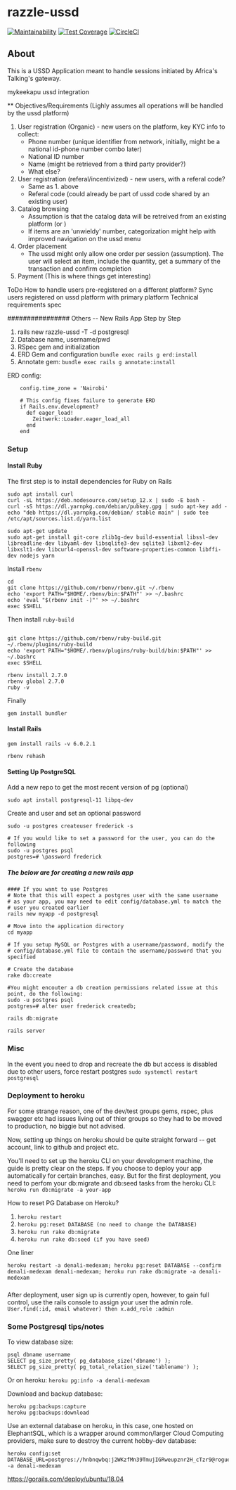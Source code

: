 # razzle-ussd

[![Maintainability](https://api.codeclimate.com/v1/badges/d9f0319f5f30906cf0a3/maintainability)](https://codeclimate.com/repos/5f255bd90fa09001a0003c71/maintainability) [![Test Coverage](https://api.codeclimate.com/v1/badges/d9f0319f5f30906cf0a3/test_coverage)](https://codeclimate.com/repos/5f255bd90fa09001a0003c71/test_coverage) [![CircleCI](https://circleci.com/gh/Cafrecode/razzle-ussd.svg?style=shield&circle-token=46900e686dde7ad6d31c5de3eaa484514a3120f2)](https://circleci.com/gh/Cafrecode/razzle-ussd)

## About

This is a USSD Application meant to handle sessions initiated by Africa's Talking's gateway.

mykeekapu ussd integration

** Objectives/Requirements (Lighly assumes all operations will be handled by the ussd platform)

1. User registration (Organic)  - new users on the platform, key KYC info to collect:
	- Phone number (unique identifier from network, initially, might be a national id-phone number combo later)
	- National ID number
	- Name (might be retrieved from a third party provider?)
	- What else?
2. User registration (referal/incentivized) - new users, with a referal code?
	- Same as 1. above
	- Referal code (could already be part of ussd code shared by an existing user)
3. Catalog browsing
	- Assumption is that the catalog data will be retreived from an existing platform (or )
	- If items are an 'unwieldy' number, categorization might help with improved navigation on the ussd menu
4. Order placement
	- The ussd might only allow one order per session (assumption). The user will select an item, include the quantity, get a summary of the transaction and confirm completion
5. Payment
	(This is where things get interesting)

ToDo 
How to handle users pre-registered on a different platform?
Sync users registered on ussd platform with primary platform
Technical requirements spec


################ Others -- New Rails App Step by Step
1. rails new razzle-ussd -T -d postgresql
2. Database name, username/pwd
3. RSpec gem and initialization
4. ERD Gem and configuration `bundle exec rails g erd:install`
5. Annotate gem: `bundle exec rails g annotate:install`

ERD config:
```
    config.time_zone = 'Nairobi'

    # This config fixes failure to generate ERD
    if Rails.env.development?
      def eager_load!
        Zeitwerk::Loader.eager_load_all
      end
    end
```

### Setup

#### Install Ruby

The first step is to install dependencies for Ruby on Rails

```
sudo apt install curl
curl -sL https://deb.nodesource.com/setup_12.x | sudo -E bash -
curl -sS https://dl.yarnpkg.com/debian/pubkey.gpg | sudo apt-key add -
echo "deb https://dl.yarnpkg.com/debian/ stable main" | sudo tee /etc/apt/sources.list.d/yarn.list

sudo apt-get update
sudo apt-get install git-core zlib1g-dev build-essential libssl-dev libreadline-dev libyaml-dev libsqlite3-dev sqlite3 libxml2-dev libxslt1-dev libcurl4-openssl-dev software-properties-common libffi-dev nodejs yarn
```
Install `rbenv`

```
cd
git clone https://github.com/rbenv/rbenv.git ~/.rbenv
echo 'export PATH="$HOME/.rbenv/bin:$PATH"' >> ~/.bashrc
echo 'eval "$(rbenv init -)"' >> ~/.bashrc
exec $SHELL
```
Then install `ruby-build`

```

git clone https://github.com/rbenv/ruby-build.git ~/.rbenv/plugins/ruby-build
echo 'export PATH="$HOME/.rbenv/plugins/ruby-build/bin:$PATH"' >> ~/.bashrc
exec $SHELL

rbenv install 2.7.0
rbenv global 2.7.0
ruby -v
```

Finally

```
gem install bundler
```

#### Install Rails

```
gem install rails -v 6.0.2.1

rbenv rehash
```

#### Setting Up PostgreSQL

Add a new repo to get the most recent version of pg (optional)

```
sudo apt install postgresql-11 libpq-dev
```
Create and user and set an optional password

```
sudo -u postgres createuser frederick -s

# If you would like to set a password for the user, you can do the following
sudo -u postgres psql
postgres=# \password frederick

```

##### The below are for creating a new rails app

```
#### If you want to use Postgres
# Note that this will expect a postgres user with the same username
# as your app, you may need to edit config/database.yml to match the
# user you created earlier
rails new myapp -d postgresql

# Move into the application directory
cd myapp

# If you setup MySQL or Postgres with a username/password, modify the
# config/database.yml file to contain the username/password that you specified

# Create the database
rake db:create

#You might encouter a db creation permissions related issue at this point, do the following:
sudo -u postgres psql
postgres=# alter user frederick createdb;

rails db:migrate

rails server
```

### Misc

In the event you need to drop and recreate the db but access is disabled due to other users, force restart postgres `sudo systemctl restart postgresql`

### Deployment to heroku

For some strange reason, one of the dev/test groups gems, rspec, plus swagger etc had issues living out of thier groups so they had to be moved to production, no biggie but not advised.

Now, setting up things on heroku should be quite straight forward -- get account, link to github and project etc.

You'll need to set up the heroku CLI on your development machine, the guide is pretty clear on the steps. If you choose to deploy your app automatically for certain branches, easy. But for the first deployment, you need to perfom your db:migrate and db:seed tasks from the heroku CLI: `heroku run db:migrate -a your-app`

How to reset PG Database on Heroku?

1. `heroku restart`
2. `heroku pg:reset DATABASE (no need to change the DATABASE)`
3. `heroku run rake db:migrate`
4. `heroku run rake db:seed (if you have seed)`

One liner

`heroku restart -a denali-medexam; heroku pg:reset DATABASE --confirm denali-medexam denali-medexam; heroku run rake db:migrate -a denali-medexam`

###

After deployment, user sign up is currently open, however, to gain full control, use the rails console to assign your user the admin role. `User.find(:id, email whatever) then x.add_role :admin`

### 

### Some Postgresql tips/notes
To view database size:
```
psql dbname username
SELECT pg_size_pretty( pg_database_size('dbname') );
SELECT pg_size_pretty( pg_total_relation_size('tablename') );
```
Or on heroku: `heroku pg:info -a denali-medexam`

Download and backup database:
```
heroku pg:backups:capture
heroku pg:backups:download
```
Use an external database on heroku, in this case, one hosted on ElephantSQL, which is a wrapper around common/larger Cloud Computing providers, make sure to destroy the current hobby-dev database:
```
heroku config:set DATABASE_URL=postgres://hnbnqwbq:j2WKzfMn39TmujIGRweupznr2H_cTzr9@rogue.db.elephantsql.com:5432/hnbnqwbq -a denali-medexam
```
https://gorails.com/deploy/ubuntu/18.04
